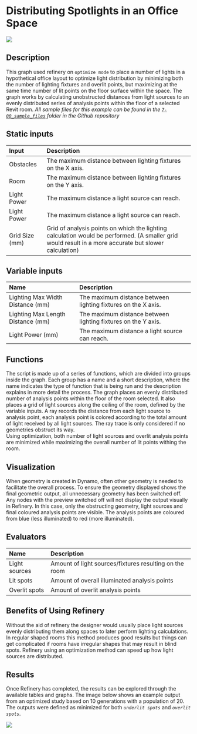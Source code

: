 # Distributing Spotlights in an Office Space

![](https://github.com/martinstacey/RefineryPrimer/tree/f565c2e5d3b423678fe7a90e35b5b52984bbd6fd/.gitbook/assets/workflowmep1.gif)

## Description

This graph used refinery on `optimize mode` to place a number of lights in a hypothetical office layout to optimize light distribution by minimizing both the number of lighting fixtures and overlit points, but maximizing at the same time number of lit points on the floor surface within the space. The graph works by calculating unobstructed distances from light sources to an evenly distributed series of analysis points within the floor of a selected Revit room. _All sample files for this example can be found in the_ [_`7-00_sample_files`_](https://github.com/DynamoDS/RefineryPrimer/tree/master/07-workflows/07-00_sample_files) _folder in the Github repository_

## Static inputs

| Input | Description |
| :--- | :--- |
| Obstacles | The maximum distance between lighting fixtures on the X axis. |
| Room | The maximum distance between lighting fixtures on the Y axis. |
| Light Power | The maximum distance a light source can reach. |
| Light Power | The maximum distance a light source can reach. |
| Grid Size \(mm\) | Grid of analysis points on which the lighting calculation would be performed. \(A smaller grid would result in a more accurate but slower calculation\) |

## Variable inputs

| Name | Description |
| :--- | :--- |
| Lighting Max Width Distance \(mm\) | The maximum distance between lighting fixtures on the X axis. |
| Lighting Max Length Distance \(mm\) | The maximum distance between lighting fixtures on the Y axis. |
| Light Power \(mm\) | The maximum distance a light source can reach. |

## Functions

The script is made up of a series of functions, which are divided into groups inside the graph. Each group has a name and a short description, where the name indicates the type of function that is being run and the description explains in more detail the process. The graph places an evenly distributed number of analysis points within the floor of the room selected. It also places a grid of light sources along the ceiling of the room, defined by the variable inputs. A ray records the distance from each light source to analysis point, each analysis point is colored according to the total amount of light received by all light sources. The ray trace is only considered if no geometries obstruct its way.  
Using optimization, both number of light sources and overlit analysis points are minimized while maximizing the overall number of lit points withing the room.

## Visualization

When geometry is created in Dynamo, often other geometry is needed to facilitate the overall process. To ensure the geometry displayed shows the final geometric output, all unnecessary geometry has been switched off. Any nodes with the preview switched off will not display the output visually in Refinery. In this case, only the obstructing geometry, light sources and final coloured analysis points are visible. The analysis points are coloured from blue \(less illuminated\) to red \(more illuminated\).

## Evaluators

| Name | Description |
| :--- | :--- |
| Light sources | Amount of light sources/fixtures resulting on the room |
| Lit spots | Amount of overall illuminated analysis points |
| Overlit spots | Amount of overlit analysis points |

## Benefits of Using Refinery

Without the aid of refinery the designer would usually place light sources evenly distributing them along spaces to later perform lighting calculations. In regular shaped rooms this method produces good results but things can get complicated if rooms have irregular shapes that may result in blind spots. Refinery using an optimization method can speed up how light sources are distributed.

## Results

Once Refinery has completed, the results can be explored through the available tables and graphs. The image below shows an example output from an optimized study based on 10 generations with a population of 20. The outputs were defined as minimized for both _`underlit spots`_ and _`overlit spots`_.

![](https://github.com/martinstacey/RefineryPrimer/tree/f565c2e5d3b423678fe7a90e35b5b52984bbd6fd/.gitbook/assets/workflowsmep2.png)

